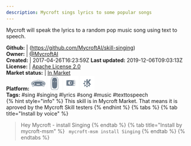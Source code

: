 ```yaml
---
description: Mycroft sings lyrics to some popular songs
---
```

Mycroft will speak the lyrics to a random pop music song using text to speech.

**Github:** | (https://github.com/MycroftAI/skill-singing)  
**Owner:** | [@MycroftAI](https://github.com/MycroftAI)  
**Created:** | 2017-04-26T16:23:59Z  **Last updated:** 2019-12-06T09:03:13Z  
**License:** | [Apache License 2.0](https://api.github.com/licenses/apache-2.0)  
**Market status:** | [In Market](https://market.mycroft.ai/skill/mycroft-singing)  
**Platform:**   ![](.gitbook/assets/mark-1-icon.png)  ![](.gitbook/assets/mark-2-icon.png)  ![](.gitbook/assets/picroft-icon.png)  ![](.gitbook/assets/kde.png)   
**Tags:** \#sing \#singing \#lyrics \#song \#music \#texttospeech   
{% hint style="info" %}
This skill is in Mycroft Market. That means it is aproved by the Mycroft Skill testers
{% endhint %}
  {% tabs %}
{% tab title="Install by voice" %}
> Hey Mycroft - install Singing
{% endtab %}
  {% tab title="Install by mycroft-msm" %}
``` mycroft-msm install Singing```
{% endtab %}
  {% endtabs %}
  